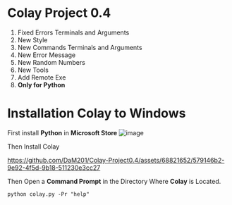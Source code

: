 # Colay Project 0.4
1. Fixed Errors Terminals and Arguments
2. New Style
3. New Commands Terminals and Arguments
4. New Error Message
5. New Random Numbers
6. New Tools
7. Add Remote Exe
8. **Only for Python**

# Installation Colay to Windows
First install **Python** in **Microsoft Store**
![image](https://github.com/DaM201/Colay-Project0.4/assets/68821652/f450abcd-1e1c-4c67-8203-d518cff2cfee)

Then Install Colay

https://github.com/DaM201/Colay-Project0.4/assets/68821652/579146b2-9e92-4f5d-9b18-511230e3cc27

Then Open a **Command Prompt** in the Directory Where **Colay** is Located.


 ```python colay.py -Pr "help"```

